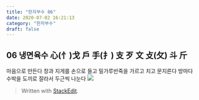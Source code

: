 ```yaml
---
title: "한자부수 06"
date: 2020-07-02 16:21:13
category: "한자부수"
draft: false
---
```

## 06 냉면육수 心(忄)戈 戶 手(扌) 支 歹 文 攴(攵) 斗 斤
마음으로 만든다
창과 지게를 손으로 들고
밀가루반죽을 가르고 치고 문지른다
방마다 수박을 도끼로 잘라서 두근씩 나눈다
![](https://i.ibb.co/F4Fxjs3/2020-07-03-2-40-02.png)

> Written with [StackEdit](https://stackedit.io/).
<!--stackedit_data:
eyJoaXN0b3J5IjpbMTg2NzYwMzc5NSwtODEyNzM2NDU1LC05OD
c2OTMzODldfQ==
-->